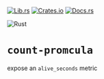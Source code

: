 [![Lib.rs](https://img.shields.io/badge/Lib.rs-*-84f)](https://lib.rs/crates/count-promcula)
[![Crates.io](https://img.shields.io/crates/v/count-promcula)](https://crates.io/crates/count-promcula)
[![Docs.rs](https://docs.rs/count-promcula/badge.svg)](https://docs.rs/count-promcula)

![Rust](https://github.com/olidacombe/count-promcula/actions/workflows/general.yml/badge.svg)

# `count-promcula`

<!-- cargo-rdme start -->

expose an `alive_seconds` metric

<!-- cargo-rdme end -->
